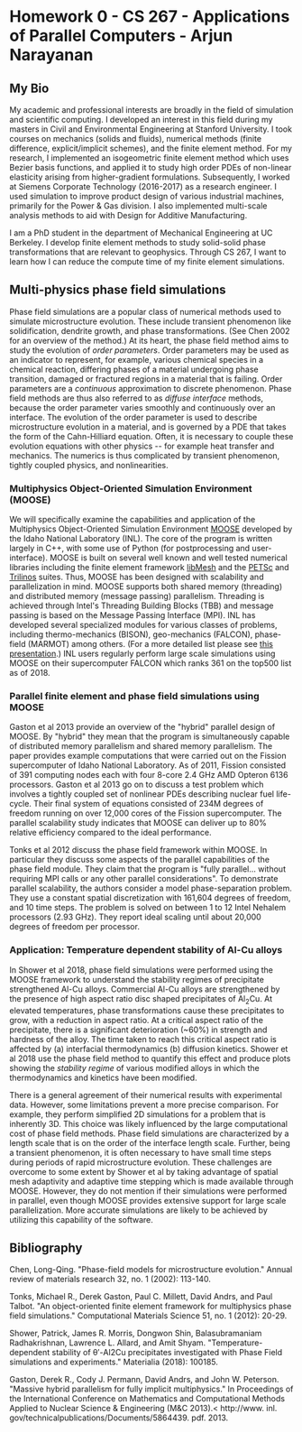 # Homework 0 - CS 267 - Applications of Parallel Computers - Arjun Narayanan
## My Bio
My academic and professional interests are broadly in the field of simulation and scientific computing. I developed an interest in this field during my masters in Civil and Environmental Engineering at Stanford University. I took courses on mechanics (solids and fluids), numerical methods (finite difference, explicit/implicit schemes), and the finite element method. For my research, I implemented an isogeometric finite element method which uses Bezier basis functions, and applied it to study high order PDEs of non-linear elasticity arising from higher-gradient formulations. Subsequently, I worked at Siemens Corporate Technology (2016-2017) as a research engineer. I used simulation to improve product design of various industrial machines, primarily for the Power & Gas division. I also implemented multi-scale analysis methods to aid with Design for Additive Manufacturing.

I am a PhD student in the department of Mechanical Engineering at UC Berkeley. I develop finite element methods to study solid-solid phase transformations that are relevant to geophysics. Through CS 267, I want to learn how I can reduce the compute time of my finite element simulations.

## Multi-physics phase field simulations
Phase field simulations are a popular class of numerical methods used to simulate microstructure evolution. These include transient phenomenon like solidification, dendrite growth, and phase transformations. (See Chen 2002 for an overview of the method.) At its heart, the phase field method aims to study the evolution of _order parameters_. Order parameters may be used as an indicator to represent, for example, various chemical species in a chemical reaction, differing phases of a material undergoing phase transition, damaged or fractured regions in a material that is failing. Order parameters are a _continuous_ approximation to discrete phenomenon. Phase field methods are thus also referred to as _diffuse interface_ methods, because the order parameter varies smoothly and continuously over an interface. The evolution of the order parameter is used to describe microstructure evolution in a material, and is governed by a PDE that takes the form of the Cahn-Hilliard equation. Often, it is necessary to couple these evolution equations with other physics -- for example heat transfer and mechanics. The numerics is thus complicated by transient phenomenon, tightly coupled physics, and nonlinearities.

### Multiphysics Object-Oriented Simulation Environment (MOOSE)
We will specifically examine the capabilities and application of the Multiphysics Object-Oriented Simulation Environment [MOOSE](https://mooseframework.inl.gov/) developed by the Idaho National Laboratory (INL). The core of the program is written largely in C++, with some use of Python (for postprocessing and user-interface). MOOSE is built on several well known and well tested numerical libraries including the finite element framework [libMesh](http://libmesh.github.io/) and the [PETSc](https://www.mcs.anl.gov/petsc/) and [Trilinos](https://github.com/trilinos/Trilinos) suites. Thus, MOOSE has been designed with scalability and parallelization in mind. MOOSE supports both shared memory (threading) and distributed memory (message passing) parallelism. Threading is achieved through Intel's Threading Building Blocks (TBB) and message passing is based on the Message Passing Interface (MPI). INL has developed several specialized modules for various classes of problems, including thermo-mechanics (BISON), geo-mechanics (FALCON), phase-field (MARMOT) among others. (For a more detailed list please see [this presentation](https://mooseframework.inl.gov/static/media/uploads/docs/main.pdf).) INL users regularly perform large scale simulations using MOOSE on their supercomputer FALCON which ranks 361 on the top500 list as of 2018.

### Parallel finite element and phase field simulations using MOOSE
Gaston et al 2013 provide an overview of the "hybrid" parallel design of MOOSE. By "hybrid" they mean that the program is simultaneously capable of distributed memory parallelism and shared memory parallelism. The paper provides example computations that were carried out on the Fission supercomputer of Idaho National Laboratory. As of 2011, Fission consisted of 391 computing nodes each with four 8-core 2.4 GHz AMD Opteron 6136 processors. Gaston et al 2013 go on to discuss a test problem which involves a tightly coupled set of nonlinear PDEs describing nuclear fuel life-cycle. Their final system of equations consisted of 234M degrees of freedom running on over 12,000 cores of the Fission supercomputer. The parallel scalability study indicates that MOOSE can deliver up to 80% relative efficiency compared to the ideal performance.

Tonks et al 2012 discuss the phase field framework within MOOSE. In particular they discuss some aspects of the parallel capabilities of the phase field module. They claim that the program is "fully parallel... without requiring MPI calls or any other parallel considerations". To demonstrate parallel scalability, the authors consider a model phase-separation problem. They use a constant spatial discretization with 161,604 degrees of freedom, and 10 time steps. The problem is solved on between 1 to 12 Intel Nehalem processors (2.93 GHz). They report ideal scaling until about 20,000 degrees of freedom per processor.

### Application: Temperature dependent stability of Al-Cu alloys
In Shower et al 2018, phase field simulations were performed using the MOOSE framework to understand the stability regimes of precipitate strengthened Al-Cu alloys. Commercial Al-Cu alloys are strengthened by the presence of high aspect ratio disc shaped precipitates of Al<sub>2</sub>Cu. At elevated temperatures, phase transformations cause these precipitates to grow, with a reduction in aspect ratio. At a critical aspect ratio of the precipitate, there is a significant deterioration (~60%) in strength and hardness of the alloy. The time taken to reach this critical aspect ratio is affected by (a) interfacial thermodynamics (b) diffusion kinetics. Shower et al 2018 use the phase field method to quantify this effect and produce plots showing the _stability regime_ of various modified alloys in which the thermodynamics and kinetics have been modified. 

There is a general agreement of their numerical results with experimental data. However, some limitations prevent a more precise comparison. For example, they perform simplified 2D simulations for a problem that is inherently 3D. This choice was likely influenced by the large computational cost of phase field methods. Phase field simulations are characterized by a length scale that is on the order of the interface length scale. Further, being a transient phenomenon, it is often necessary to have small time steps during periods of rapid microstructure evolution. These challenges are overcome to some extent by Shower et al by taking advantage of spatial mesh adaptivity and adaptive time stepping which is made available through MOOSE. However, they do not mention if their simulations were performed in parallel, even though MOOSE provides extensive support for large scale parallelization. More accurate simulations are likely to be achieved by utilizing this capability of the software.



## Bibliography
Chen, Long-Qing. "Phase-field models for microstructure evolution." Annual review of materials research 32, no. 1 (2002): 113-140.

Tonks, Michael R., Derek Gaston, Paul C. Millett, David Andrs, and Paul Talbot. "An object-oriented finite element framework for multiphysics phase field simulations." Computational Materials Science 51, no. 1 (2012): 20-29.

Shower, Patrick, James R. Morris, Dongwon Shin, Balasubramaniam Radhakrishnan, Lawrence L. Allard, and Amit Shyam. "Temperature-dependent stability of θ′-Al2Cu precipitates investigated with Phase Field simulations and experiments." Materialia (2018): 100185.

Gaston, Derek R., Cody J. Permann, David Andrs, and John W. Peterson. "Massive hybrid parallelism for fully implicit multiphysics." In Proceedings of the International Conference on Mathematics and Computational Methods Applied to Nuclear Science & Engineering (M&C 2013).< http://www. inl. gov/technicalpublications/Documents/5864439. pdf. 2013.
